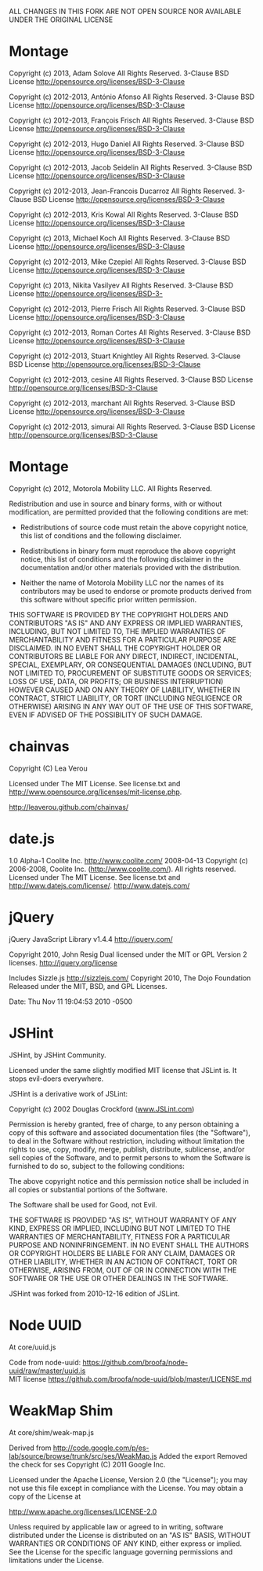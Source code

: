 ALL CHANGES IN THIS FORK ARE NOT OPEN SOURCE NOR AVAILABLE UNDER THE ORIGINAL LICENSE 


Montage
============
Copyright (c) 2013, Adam Solove
All Rights Reserved. 3-Clause BSD License
http://opensource.org/licenses/BSD-3-Clause

Copyright (c) 2012-2013, António Afonso All Rights Reserved.
3-Clause BSD License
http://opensource.org/licenses/BSD-3-Clause

Copyright (c) 2012-2013, François Frisch All Rights Reserved.
3-Clause BSD License
http://opensource.org/licenses/BSD-3-Clause

Copyright (c) 2012-2013, Hugo Daniel All Rights Reserved.
3-Clause BSD License
http://opensource.org/licenses/BSD-3-Clause

Copyright (c) 2012-2013, Jacob Seidelin All Rights Reserved.
3-Clause BSD License
http://opensource.org/licenses/BSD-3-Clause

Copyright (c) 2012-2013, Jean-Francois Ducarroz All Rights Reserved.
3-Clause BSD License
http://opensource.org/licenses/BSD-3-Clause

Copyright (c) 2012-2013, Kris Kowal All Rights Reserved.
3-Clause BSD License
http://opensource.org/licenses/BSD-3-Clause

Copyright (c) 2013, Michael Koch All Rights Reserved.
3-Clause BSD License
http://opensource.org/licenses/BSD-3-Clause

Copyright (c) 2012-2013, Mike Czepiel All Rights Reserved.
3-Clause BSD License
http://opensource.org/licenses/BSD-3-Clause

Copyright (c) 2013, Nikita Vasilyev All Rights Reserved.
3-Clause BSD License
http://opensource.org/licenses/BSD-3-

Copyright (c) 2012-2013, Pierre Frisch All Rights Reserved.
3-Clause BSD License
http://opensource.org/licenses/BSD-3-Clause

Copyright (c) 2012-2013, Roman Cortes All Rights Reserved.
3-Clause BSD License
http://opensource.org/licenses/BSD-3-Clause

Copyright (c) 2012-2013, Stuart Knightley All Rights Reserved.
3-Clause BSD License
http://opensource.org/licenses/BSD-3-Clause

Copyright (c) 2012-2013, cesine All Rights Reserved.
3-Clause BSD License
http://opensource.org/licenses/BSD-3-Clause

Copyright (c) 2012-2013, marchant All Rights Reserved.
3-Clause BSD License
http://opensource.org/licenses/BSD-3-Clause

Copyright (c) 2012-2013, simurai All Rights Reserved.
3-Clause BSD License
http://opensource.org/licenses/BSD-3-Clause

Montage
========

Copyright (c) 2012, Motorola Mobility LLC.
All Rights Reserved.

Redistribution and use in source and binary forms, with or without
modification, are permitted provided that the following conditions are met:

* Redistributions of source code must retain the above copyright notice,
  this list of conditions and the following disclaimer.

* Redistributions in binary form must reproduce the above copyright notice,
  this list of conditions and the following disclaimer in the documentation
  and/or other materials provided with the distribution.

* Neither the name of Motorola Mobility LLC nor the names of its
  contributors may be used to endorse or promote products derived from this
  software without specific prior written permission.

THIS SOFTWARE IS PROVIDED BY THE COPYRIGHT HOLDERS AND CONTRIBUTORS "AS IS"
AND ANY EXPRESS OR IMPLIED WARRANTIES, INCLUDING, BUT NOT LIMITED TO, THE
IMPLIED WARRANTIES OF MERCHANTABILITY AND FITNESS FOR A PARTICULAR PURPOSE
ARE DISCLAIMED. IN NO EVENT SHALL THE COPYRIGHT HOLDER OR CONTRIBUTORS BE
LIABLE FOR ANY DIRECT, INDIRECT, INCIDENTAL, SPECIAL, EXEMPLARY, OR
CONSEQUENTIAL DAMAGES (INCLUDING, BUT NOT LIMITED TO, PROCUREMENT OF
SUBSTITUTE GOODS OR SERVICES; LOSS OF USE, DATA, OR PROFITS; OR BUSINESS
INTERRUPTION) HOWEVER CAUSED AND ON ANY THEORY OF LIABILITY, WHETHER IN
CONTRACT, STRICT LIABILITY, OR TORT (INCLUDING NEGLIGENCE OR OTHERWISE)
ARISING IN ANY WAY OUT OF THE USE OF THIS SOFTWARE, EVEN IF ADVISED OF THE
POSSIBILITY OF SUCH DAMAGE.

chainvas
========

Copyright (C) Lea Verou

Licensed under The MIT License. See license.txt and http://www.opensource.org/licenses/mit-license.php.

http://leaverou.github.com/chainvas/

date.js
=======
1.0 Alpha-1
Coolite Inc. http://www.coolite.com/
2008-04-13
Copyright (c) 2006-2008, Coolite Inc. (http://www.coolite.com/). All rights reserved.
Licensed under The MIT License. See license.txt and http://www.datejs.com/license/.
http://www.datejs.com/

jQuery
======
jQuery JavaScript Library v1.4.4
http://jquery.com/

Copyright 2010, John Resig
Dual licensed under the MIT or GPL Version 2 licenses.
http://jquery.org/license

Includes Sizzle.js
http://sizzlejs.com/
Copyright 2010, The Dojo Foundation
Released under the MIT, BSD, and GPL Licenses.

Date: Thu Nov 11 19:04:53 2010 -0500

JSHint
======
JSHint, by JSHint Community.

Licensed under the same slightly modified MIT license that JSLint is.
It stops evil-doers everywhere.

JSHint is a derivative work of JSLint:

  Copyright (c) 2002 Douglas Crockford  (www.JSLint.com)

  Permission is hereby granted, free of charge, to any person obtaining
  a copy of this software and associated documentation files (the "Software"),
  to deal in the Software without restriction, including without limitation
  the rights to use, copy, modify, merge, publish, distribute, sublicense,
  and/or sell copies of the Software, and to permit persons to whom
  the Software is furnished to do so, subject to the following conditions:

  The above copyright notice and this permission notice shall be included
  in all copies or substantial portions of the Software.

  The Software shall be used for Good, not Evil.

  THE SOFTWARE IS PROVIDED "AS IS", WITHOUT WARRANTY OF ANY KIND, EXPRESS OR
  IMPLIED, INCLUDING BUT NOT LIMITED TO THE WARRANTIES OF MERCHANTABILITY,
  FITNESS FOR A PARTICULAR PURPOSE AND NONINFRINGEMENT. IN NO EVENT SHALL THE
  AUTHORS OR COPYRIGHT HOLDERS BE LIABLE FOR ANY CLAIM, DAMAGES OR OTHER
  LIABILITY, WHETHER IN AN ACTION OF CONTRACT, TORT OR OTHERWISE, ARISING
  FROM, OUT OF OR IN CONNECTION WITH THE SOFTWARE OR THE USE OR OTHER
  DEALINGS IN THE SOFTWARE.

JSHint was forked from 2010-12-16 edition of JSLint.

Node UUID
=========

At core/uuid.js

Code from node-uuid: https://github.com/broofa/node-uuid/raw/master/uuid.js<br/>
MIT license https://github.com/broofa/node-uuid/blob/master/LICENSE.md<br/>

WeakMap Shim
============

At core/shim/weak-map.js

Derived from http://code.google.com/p/es-lab/source/browse/trunk/src/ses/WeakMap.js
Added the export
Removed the check for ses
Copyright (C) 2011 Google Inc.

Licensed under the Apache License, Version 2.0 (the "License");
you may not use this file except in compliance with the License.
You may obtain a copy of the License at

http://www.apache.org/licenses/LICENSE-2.0

Unless required by applicable law or agreed to in writing, software
distributed under the License is distributed on an "AS IS" BASIS,
WITHOUT WARRANTIES OR CONDITIONS OF ANY KIND, either express or implied.
See the License for the specific language governing permissions and
limitations under the License.
